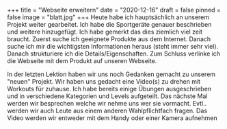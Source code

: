 +++
title = "Webseite erweitern"
date = "2020-12-16"
draft = false
pinned = false
image = "blatt.jpg"
+++
Heute habe ich hauptsächlich an unserem Projekt weiter gearbeitet. Ich habe die Sportgeräte genauer beschrieben und weitere hinzugefügt. Ich habe gemerkt das dies ziemlich viel zeit braucht. Zuerst suche ich geeignete Produkte aus dem Internet. Danach suche ich mir die wichtigsten Informationen heraus (steht immer sehr viel). Danach strukturiere ich die Details/Eigenschaften. Zum Schluss verlinke ich die Webseite mit dem Produkt auf unseren Webseite.



In der letzten Lektion haben wir uns noch Gedanken gemacht zu unserem "neuen" Projekt. Wir haben uns gedacht eine Video(s) zu drehen mit Workouts für zuhause. Ich habe bereits einige Übungen ausgeschrieben und in verschiedene Kategorien und Levels aufgeteilt. Das nächste Mal werden wir besprechen welche wir nehme uns wer sie vormacht. Evtl.. werden wir auch Leute aus einem anderen Wahlpflichtfach fragen. Das Video werden wir entweder mit dem Handy oder einer Kamera aufnehmen